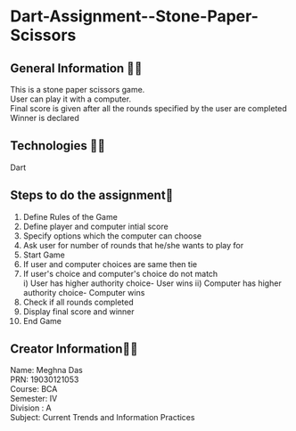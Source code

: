 # Dart-Assignment--Stone-Paper-Scissors

## General Information 🤷‍♀️
This is a stone paper scissors game.<br>
User can play it with a computer.<br>
Final score is given after all the rounds specified by the user are completed <br>
Winner is declared<br>

## Technologies 👩‍💻
Dart

## Steps to do the assignment🤩
1. Define Rules of the Game
2. Define player and computer intial score
3. Specify options which the computer can choose
4. Ask user for number of rounds that he/she wants to play for
5. Start Game
6. If user and computer choices are same then tie
7. If user's choice and computer's choice do not match<br>
    i) User has higher authority choice- User wins
    ii) Computer has higher authority choice- Computer wins
8. Check if all rounds completed
9. Display final score and winner
10. End Game

## Creator Information👩‍💻
Name: Meghna Das<br>
PRN: 19030121053 <br>
Course: BCA<br>
Semester: IV<br>
Division : A<br>
Subject: Current Trends and Information Practices<br>
